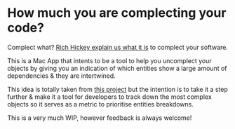 # How much you are complecting your code? 

Complect what? [Rich Hickey explain us what it is](https://www.youtube.com/watch?v=oytL881p-nQ&t=1320s) to complect your software. 

This is a Mac App that intents to be a tool to help you uncomplect your objects
by giving you an indication of which entities show a large amount of dependencies & they are intertwined. 

This idea is totally taken from [this project](https://github.com/PaulTaykalo/objc-dependency-visualizer) but the intention is to take it a step further & make it a tool for developers to track down the most complex objects so it serves
as a metric to prioritise entities breakdowns. 

This is a very much WIP, however feedback is always welcome! 
